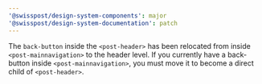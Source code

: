 ```yaml
---
'@swisspost/design-system-components': major
'@swisspost/design-system-documentation': patch
---
```


The `back-button` inside the `<post-header>` has been relocated from inside `<post-mainnavigation>` to the header level. If you currently have a back-button inside `<post-mainnavigation>`, you must move it to become a direct child of `<post-header>`.
